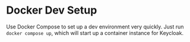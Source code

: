 # Docker Dev Setup
Use Docker Compose to set up a dev environment very quickly. Just run `docker compose up`,
which will start up a container instance for Keycloak. 